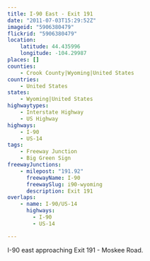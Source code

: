 ```yaml
---
title: I-90 East - Exit 191
date: "2011-07-03T15:29:52Z"
imageid: "5906380479"
flickrid: "5906380479"
location:
    latitude: 44.435996
    longitude: -104.29987
places: []
counties:
    - Crook County|Wyoming|United States
countries:
    - United States
states:
    - Wyoming|United States
highwaytypes:
    - Interstate Highway
    - US Highway
highways:
    - I-90
    - US-14
tags:
    - Freeway Junction
    - Big Green Sign
freewayJunctions:
    - milepost: "191.92"
      freewayName: I-90
      freewaySlug: i90-wyoming
      description: Exit 191
overlaps:
    - name: I-90/US-14
      highways:
        - I-90
        - US-14

---
```

I-90 east approaching Exit 191 - Moskee Road.